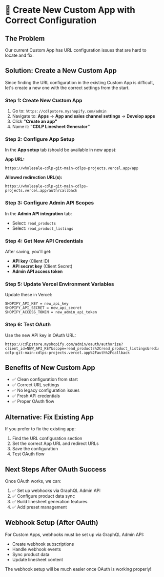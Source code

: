 # 🔧 Create New Custom App with Correct Configuration

## The Problem
Our current Custom App has URL configuration issues that are hard to locate and fix.

## Solution: Create a New Custom App

Since finding the URL configuration in the existing Custom App is difficult, let's create a new one with the correct settings from the start.

### Step 1: Create New Custom App
1. Go to: `https://cdlpstore.myshopify.com/admin`
2. Navigate to: **Apps** → **App and sales channel settings** → **Develop apps**
3. Click **"Create an app"**
4. Name it: **"CDLP Linesheet Generator"**

### Step 2: Configure App Setup
In the **App setup** tab (should be available in new apps):

**App URL:**
```
https://wholesale-cdlp-git-main-cdlps-projects.vercel.app/app
```

**Allowed redirection URL(s):**
```
https://wholesale-cdlp-git-main-cdlps-projects.vercel.app/auth/callback
```

### Step 3: Configure Admin API Scopes
In the **Admin API integration** tab:
- Select: `read_products`
- Select: `read_product_listings`

### Step 4: Get New API Credentials
After saving, you'll get:
- **API key** (Client ID)
- **API secret key** (Client Secret)
- **Admin API access token**

### Step 5: Update Vercel Environment Variables
Update these in Vercel:
```
SHOPIFY_API_KEY = new_api_key
SHOPIFY_API_SECRET = new_api_secret
SHOPIFY_ACCESS_TOKEN = new_admin_api_token
```

### Step 6: Test OAuth
Use the new API key in OAuth URL:
```
https://cdlpstore.myshopify.com/admin/oauth/authorize?client_id=NEW_API_KEY&scope=read_products%2Cread_product_listings&redirect_uri=https%3A%2F%2Fwholesale-cdlp-git-main-cdlps-projects.vercel.app%2Fauth%2Fcallback
```

## Benefits of New Custom App
- ✅ Clean configuration from start
- ✅ Correct URL settings
- ✅ No legacy configuration issues
- ✅ Fresh API credentials
- ✅ Proper OAuth flow

## Alternative: Fix Existing App
If you prefer to fix the existing app:
1. Find the URL configuration section
2. Set the correct App URL and redirect URLs
3. Save the configuration
4. Test OAuth flow

## Next Steps After OAuth Success
Once OAuth works, we can:
1. ✅ Set up webhooks via GraphQL Admin API
2. ✅ Configure product data sync
3. ✅ Build linesheet generation features
4. ✅ Add preset management

## Webhook Setup (After OAuth)
For Custom Apps, webhooks must be set up via GraphQL Admin API:
- Create webhook subscriptions
- Handle webhook events
- Sync product data
- Update linesheet content

The webhook setup will be much easier once OAuth is working properly!
